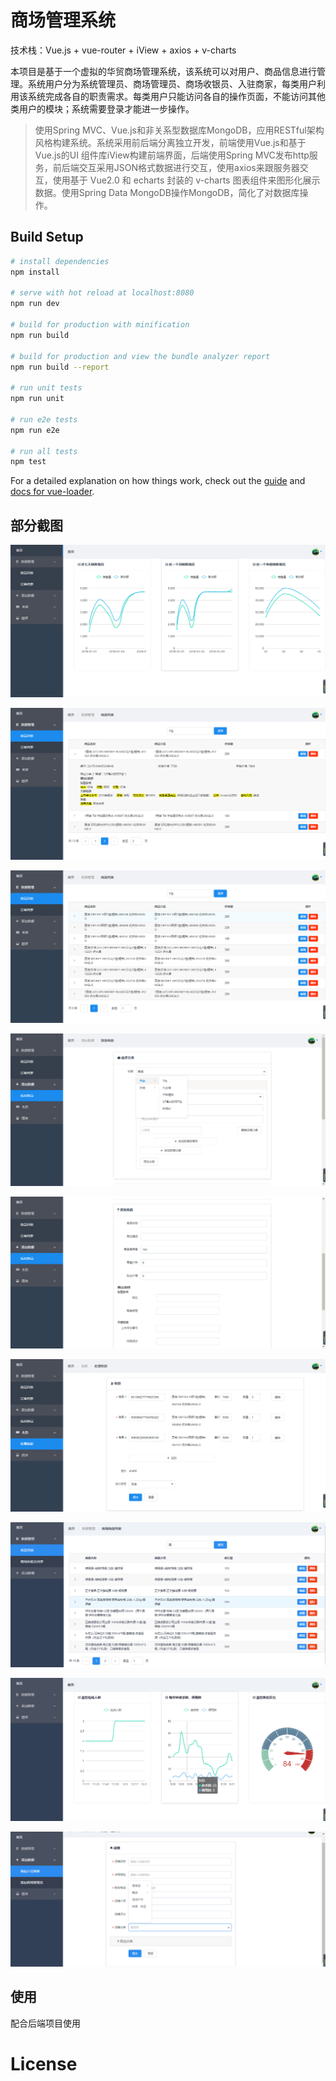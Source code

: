 # 商场管理系统

技术栈：Vue.js + vue-router + iView + axios + v-charts

  本项目是基于一个虚拟的华贸商场管理系统，该系统可以对用户、商品信息进行管理。系统用户分为系统管理员、商场管理员、商场收银员、入驻商家，每类用户利用该系统完成各自的职责需求。每类用户只能访问各自的操作页面，不能访问其他类用户的模块；系统需要登录才能进一步操作。

> 使用Spring MVC、Vue.js和非关系型数据库MongoDB，应用RESTful架构风格构建系统。系统采用前后端分离独立开发，前端使用Vue.js和基于Vue.js的UI 组件库iView构建前端界面，后端使用Spring MVC发布http服务，前后端交互采用JSON格式数据进行交互，使用axios来跟服务器交互，使用基于 Vue2.0 和 echarts 封装的 v-charts 图表组件来图形化展示数据。使用Spring Data MongoDB操作MongoDB，简化了对数据库操作。

## Build Setup

``` bash
# install dependencies
npm install

# serve with hot reload at localhost:8080
npm run dev

# build for production with minification
npm run build

# build for production and view the bundle analyzer report
npm run build --report

# run unit tests
npm run unit

# run e2e tests
npm run e2e

# run all tests
npm test
```

For a detailed explanation on how things work, check out the [guide](http://vuejs-templates.github.io/webpack/) and [docs for vue-loader](http://vuejs.github.io/vue-loader).

## 部分截图

![](screenshot/2018-06-21_070639.png)

![2018-06-21_070732](screenshot/2018-06-21_070732.png)

![2018-06-21_070749](screenshot/2018-06-21_070749.png)

![2018-06-21_070836](screenshot/2018-06-21_070836.png)

![2018-06-21_070905](screenshot/2018-06-21_070905.png)

![2018-06-21_071027](screenshot/2018-06-21_071027.png)

![2018-06-21_071222](screenshot/2018-06-21_071222.png)

![2018-06-21_071238](screenshot/2018-06-21_071238.png)

![2018-06-21_071325](screenshot/2018-06-21_071325.png)



## 使用

配合后端项目使用

# License

[PGL]: LICENCE.txt

